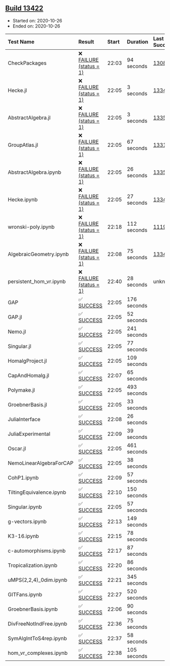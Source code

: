 ## [Build 13422](https://oscarci.mathematik.uni-kl.de/job/oscar/13422/)

* Started on: 2020-10-26
* Ended on: 2020-10-26

| Test Name    | Result | Start | Duration | Last Success | First Failure |
|:-------------|:-------|:------|:---------|:-------------|:--------------|
| CheckPackages | ❌ [FAILURE (status = 1)](https://oscarci.mathematik.uni-kl.de/job/oscar/13422/artifact/logs/build-13422/CheckPackages.log) | 22:03 | 94 seconds | [13085](https://oscarci.mathematik.uni-kl.de/job/oscar/13085/) | [13086](https://oscarci.mathematik.uni-kl.de/job/oscar/13086/) |
| Hecke.jl | ❌ [FAILURE (status = 1)](https://oscarci.mathematik.uni-kl.de/job/oscar/13422/artifact/logs/build-13422/Hecke.jl.log) | 22:05 | 3 seconds | [13341](https://oscarci.mathematik.uni-kl.de/job/oscar/13341/) | [13342](https://oscarci.mathematik.uni-kl.de/job/oscar/13342/) |
| AbstractAlgebra.jl | ❌ [FAILURE (status = 1)](https://oscarci.mathematik.uni-kl.de/job/oscar/13422/artifact/logs/build-13422/AbstractAlgebra.jl.log) | 22:05 | 3 seconds | [13355](https://oscarci.mathematik.uni-kl.de/job/oscar/13355/) | [13356](https://oscarci.mathematik.uni-kl.de/job/oscar/13356/) |
| GroupAtlas.jl | ❌ [FAILURE (status = 1)](https://oscarci.mathematik.uni-kl.de/job/oscar/13422/artifact/logs/build-13422/GroupAtlas.jl.log) | 22:05 | 67 seconds | [13311](https://oscarci.mathematik.uni-kl.de/job/oscar/13311/) | [13312](https://oscarci.mathematik.uni-kl.de/job/oscar/13312/) |
| AbstractAlgebra.ipynb | ❌ [FAILURE (status = 1)](https://oscarci.mathematik.uni-kl.de/job/oscar/13422/artifact/logs/build-13422/AbstractAlgebra.ipynb.log) | 22:05 | 26 seconds | [13355](https://oscarci.mathematik.uni-kl.de/job/oscar/13355/) | [13356](https://oscarci.mathematik.uni-kl.de/job/oscar/13356/) |
| Hecke.ipynb | ❌ [FAILURE (status = 1)](https://oscarci.mathematik.uni-kl.de/job/oscar/13422/artifact/logs/build-13422/Hecke.ipynb.log) | 22:05 | 27 seconds | [13341](https://oscarci.mathematik.uni-kl.de/job/oscar/13341/) | [13342](https://oscarci.mathematik.uni-kl.de/job/oscar/13342/) |
| wronski-poly.ipynb | ❌ [FAILURE (status = 1)](https://oscarci.mathematik.uni-kl.de/job/oscar/13422/artifact/logs/build-13422/wronski-poly.ipynb.log) | 22:18 | 112 seconds | [11192](https://oscarci.mathematik.uni-kl.de/job/oscar/11192/) | [11193](https://oscarci.mathematik.uni-kl.de/job/oscar/11193/) |
| AlgebraicGeometry.ipynb | ❌ [FAILURE (status = 1)](https://oscarci.mathematik.uni-kl.de/job/oscar/13422/artifact/logs/build-13422/AlgebraicGeometry.ipynb.log) | 22:08 | 75 seconds | [13341](https://oscarci.mathematik.uni-kl.de/job/oscar/13341/) | [13342](https://oscarci.mathematik.uni-kl.de/job/oscar/13342/) |
| persistent_hom_vr.ipynb | ❌ [FAILURE (status = 1)](https://oscarci.mathematik.uni-kl.de/job/oscar/13422/artifact/logs/build-13422/persistent_hom_vr.ipynb.log) | 22:40 | 28 seconds | unknown | unknown |
| GAP | ✅ [SUCCESS](https://oscarci.mathematik.uni-kl.de/job/oscar/13422/artifact/logs/build-13422/GAP.log) | 22:05 | 176 seconds |  |  |
| GAP.jl | ✅ [SUCCESS](https://oscarci.mathematik.uni-kl.de/job/oscar/13422/artifact/logs/build-13422/GAP.jl.log) | 22:05 | 52 seconds |  |  |
| Nemo.jl | ✅ [SUCCESS](https://oscarci.mathematik.uni-kl.de/job/oscar/13422/artifact/logs/build-13422/Nemo.jl.log) | 22:05 | 241 seconds |  |  |
| Singular.jl | ✅ [SUCCESS](https://oscarci.mathematik.uni-kl.de/job/oscar/13422/artifact/logs/build-13422/Singular.jl.log) | 22:05 | 77 seconds |  |  |
| HomalgProject.jl | ✅ [SUCCESS](https://oscarci.mathematik.uni-kl.de/job/oscar/13422/artifact/logs/build-13422/HomalgProject.jl.log) | 22:05 | 109 seconds |  |  |
| CapAndHomalg.jl | ✅ [SUCCESS](https://oscarci.mathematik.uni-kl.de/job/oscar/13422/artifact/logs/build-13422/CapAndHomalg.jl.log) | 22:07 | 65 seconds |  |  |
| Polymake.jl | ✅ [SUCCESS](https://oscarci.mathematik.uni-kl.de/job/oscar/13422/artifact/logs/build-13422/Polymake.jl.log) | 22:05 | 493 seconds |  |  |
| GroebnerBasis.jl | ✅ [SUCCESS](https://oscarci.mathematik.uni-kl.de/job/oscar/13422/artifact/logs/build-13422/GroebnerBasis.jl.log) | 22:05 | 33 seconds |  |  |
| JuliaInterface | ✅ [SUCCESS](https://oscarci.mathematik.uni-kl.de/job/oscar/13422/artifact/logs/build-13422/JuliaInterface.log) | 22:08 | 26 seconds |  |  |
| JuliaExperimental | ✅ [SUCCESS](https://oscarci.mathematik.uni-kl.de/job/oscar/13422/artifact/logs/build-13422/JuliaExperimental.log) | 22:09 | 39 seconds |  |  |
| Oscar.jl | ✅ [SUCCESS](https://oscarci.mathematik.uni-kl.de/job/oscar/13422/artifact/logs/build-13422/Oscar.jl.log) | 22:05 | 461 seconds |  |  |
| NemoLinearAlgebraForCAP | ✅ [SUCCESS](https://oscarci.mathematik.uni-kl.de/job/oscar/13422/artifact/logs/build-13422/NemoLinearAlgebraForCAP.log) | 22:05 | 38 seconds |  |  |
| CohP1.ipynb | ✅ [SUCCESS](https://oscarci.mathematik.uni-kl.de/job/oscar/13422/artifact/logs/build-13422/CohP1.ipynb.log) | 22:09 | 57 seconds |  |  |
| TiltingEquivalence.ipynb | ✅ [SUCCESS](https://oscarci.mathematik.uni-kl.de/job/oscar/13422/artifact/logs/build-13422/TiltingEquivalence.ipynb.log) | 22:10 | 150 seconds |  |  |
| Singular.ipynb | ✅ [SUCCESS](https://oscarci.mathematik.uni-kl.de/job/oscar/13422/artifact/logs/build-13422/Singular.ipynb.log) | 22:05 | 57 seconds |  |  |
| g-vectors.ipynb | ✅ [SUCCESS](https://oscarci.mathematik.uni-kl.de/job/oscar/13422/artifact/logs/build-13422/g-vectors.ipynb.log) | 22:13 | 149 seconds |  |  |
| K3-16.ipynb | ✅ [SUCCESS](https://oscarci.mathematik.uni-kl.de/job/oscar/13422/artifact/logs/build-13422/K3-16.ipynb.log) | 22:15 | 78 seconds |  |  |
| c-automorphisms.ipynb | ✅ [SUCCESS](https://oscarci.mathematik.uni-kl.de/job/oscar/13422/artifact/logs/build-13422/c-automorphisms.ipynb.log) | 22:17 | 87 seconds |  |  |
| Tropicalization.ipynb | ✅ [SUCCESS](https://oscarci.mathematik.uni-kl.de/job/oscar/13422/artifact/logs/build-13422/Tropicalization.ipynb.log) | 22:20 | 86 seconds |  |  |
| uMPS(2,2,4)_0dim.ipynb | ✅ [SUCCESS](https://oscarci.mathematik.uni-kl.de/job/oscar/13422/artifact/logs/build-13422/uMPS-2-2-4-_0dim.ipynb.log) | 22:21 | 345 seconds |  |  |
| GITFans.ipynb | ✅ [SUCCESS](https://oscarci.mathematik.uni-kl.de/job/oscar/13422/artifact/logs/build-13422/GITFans.ipynb.log) | 22:27 | 520 seconds |  |  |
| GroebnerBasis.ipynb | ✅ [SUCCESS](https://oscarci.mathematik.uni-kl.de/job/oscar/13422/artifact/logs/build-13422/GroebnerBasis.ipynb.log) | 22:06 | 90 seconds |  |  |
| DivFreeNotIndFree.ipynb | ✅ [SUCCESS](https://oscarci.mathematik.uni-kl.de/job/oscar/13422/artifact/logs/build-13422/DivFreeNotIndFree.ipynb.log) | 22:36 | 75 seconds |  |  |
| SymAlgIntToS4rep.ipynb | ✅ [SUCCESS](https://oscarci.mathematik.uni-kl.de/job/oscar/13422/artifact/logs/build-13422/SymAlgIntToS4rep.ipynb.log) | 22:37 | 58 seconds |  |  |
| hom_vr_complexes.ipynb | ✅ [SUCCESS](https://oscarci.mathematik.uni-kl.de/job/oscar/13422/artifact/logs/build-13422/hom_vr_complexes.ipynb.log) | 22:38 | 105 seconds |  |  |
